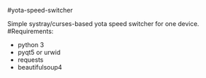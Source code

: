 #yota-speed-switcher

Simple systray/curses-based yota speed switcher for one device.
#Requirements:
* python 3
* pyqt5 or urwid
* requests
* beautifulsoup4
